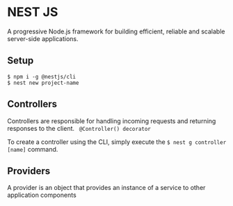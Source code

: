 # NEST JS
A progressive Node.js framework for building efficient, reliable and scalable server-side applications.

**Setup**
---
```
$ npm i -g @nestjs/cli
$ nest new project-name
```

**Controllers**
--- 
  Controllers are responsible for handling incoming requests and returning responses to the client.
``` @Controller() decorator```

To create a controller using the CLI, simply execute the ``` $ nest g controller [name] ``` command.

**Providers**
---
A provider is an object that provides an instance of a service to other application components
